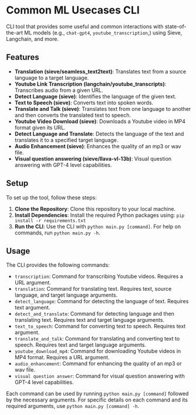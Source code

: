 # Common ML Usecases CLI

CLI tool that provides some useful and common interactions with state-of-the-art ML models (e.g., `chat-gpt4`, `youtube_transcription`,) using Sieve, Langchain, and more.

## Features

- **Translation (sieve/seamless_text2text)**: Translates text from a source language to a target language.
- **Youtube Link Transcription (langchain/youtube_transcripts)**: Transcribes audio from a given URL.
- **Detect Language (sieve)**: Identifies the language of the given text.
- **Text to Speech (sieve)**: Converts text into spoken words.
- **Translate and Talk (sieve)**: Translates text from one language to another and then converts the translated text to speech.
- **Youtube Video Download (sieve)**: Downloads a Youtube video in MP4 format given its URL.
- **Detect Language and Translate**: Detects the language of the text and translates it to a specified target language.
- **Audio Enhancement (sieve)**: Enhances the quality of an mp3 or wav file. 
- **Visual question answering (sieve/llava-vl-13b)**: Visual question answering with GPT-4 level capabilities.

## Setup

To set up the tool, follow these steps:

1. **Clone the Repository**: Clone this repository to your local machine.
2. **Install Dependencies**: Install the required Python packages using: `pip install -r requirements.txt`
3. **Run the CLI**: Use the CLI with `python main.py [command]`. For help on commands, run `python main.py -h`.

## Usage

The CLI provides the following commands:

- `transcription`: Command for transcribing Youtube videos. Requires a URL argument.
- `translation`: Command for translating text. Requires text, source language, and target language arguments.
- `detect_language`: Command for detecting the language of text. Requires text argument.
- `detect_and_translate`: Command for detecting language and then translating text. Requires text and target language arguments.
- `text_to_speech`: Command for converting text to speech. Requires text argument.
- `translate_and_talk`: Command for translating and converting text to speech. Requires text and target language arguments.
- `youtube_download_mp4`: Command for downloading Youtube videos in MP4 format. Requires a URL argument.
- `audio_enhancement`: Command for enhancing the quality of an mp3 or wav file. 
- `visual question answer`: Command for visual question answering with GPT-4 level capabilities.

Each command can be used by running `python main.py [command]` followed by the necessary arguments. For specific details on each command and its required arguments, use `python main.py [command] -h`.
